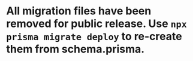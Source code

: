 # All migration files have been removed for public release. Use `npx prisma migrate deploy` to re-create them from schema.prisma.
